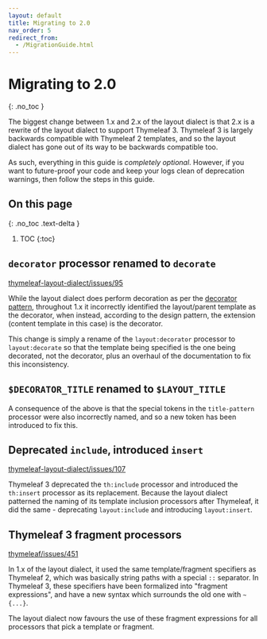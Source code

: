 ```yaml
---
layout: default
title: Migrating to 2.0
nav_order: 5
redirect_from:
  - /MigrationGuide.html
---
```


Migrating to 2.0
================
{: .no_toc }

The biggest change between 1.x and 2.x of the layout dialect is that 2.x is a
rewrite of the layout dialect to support Thymeleaf 3.  Thymeleaf 3 is largely
backwards compatible with Thymeleaf 2 templates, and so the layout dialect has
gone out of its way to be backwards compatible too.

As such, everything in this guide is *completely optional*.  However, if you
want to future-proof your code and keep your logs clean of deprecation warnings,
then follow the steps in this guide.


On this page
------------
{: .no_toc .text-delta }

1. TOC
{:toc}


`decorator` processor renamed to `decorate`
-------------------------------------------

[thymeleaf-layout-dialect/issues/95](https://github.com/ultraq/thymeleaf-layout-dialect/issues/95)

While the layout dialect does perform decoration as per the [decorator pattern](https://en.wikipedia.org/wiki/Decorator_pattern),
throughout 1.x it incorrectly identified the layout/parent template as the
decorator, when instead, according to the design pattern, the extension (content
template in this case) is the decorator.

This change is simply a rename of the `layout:decorator` processor to `layout:decorate`
so that the template being specified is the one being decorated, not the
decorator, plus an overhaul of the documentation to fix this inconsistency.


`$DECORATOR_TITLE` renamed to `$LAYOUT_TITLE`
---------------------------------------------

A consequence of the above is that the special tokens in the `title-pattern`
processor were also incorrectly named, and so a new token has been introduced to
fix this.


Deprecated `include`, introduced `insert`
-----------------------------------------

[thymeleaf-layout-dialect/issues/107](https://github.com/ultraq/thymeleaf-layout-dialect/issues/107)

Thymeleaf 3 deprecated the `th:include` processor and introduced the `th:insert`
processor as its replacement.  Because the layout dialect patterned the naming
of its template inclusion processors after Thymeleaf, it did the same -
deprecating `layout:include` and introducing `layout:insert`.


Thymeleaf 3 fragment processors
-------------------------------

[thymeleaf/issues/451](https://github.com/thymeleaf/thymeleaf/issues/451)

In 1.x of the layout dialect, it used the same template/fragment specifiers as
Thymeleaf 2, which was basically string paths with a special `::` separator.  In
Thymeleaf 3, these specifiers have been formalized into "fragment expressions",
and have a new syntax which surrounds the old one with `~{...}`.

The layout dialect now favours the use of these fragment expressions for all
processors that pick a template or fragment.
